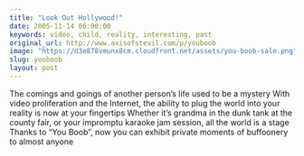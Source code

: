 ```yaml
---
title: "Look Out Hollywood!"
date: 2005-11-14 06:00:00
keywords: video, child, reality, interesting, past
original_url: http://www.axisofstevil.com/p/youboob
image: "https://d3e878vmunx8cm.cloudfront.net/assets/you-boob-sale.png"
slug: youboob
layout: post
---
```


The comings and goings of another person’s life used to be a mystery With video proliferation and the Internet, the ability to plug the world into your reality is now at your fingertips Whether it’s grandma in the dunk tank at the county fair, or your impromptu karaoke jam session, all the world is a stage Thanks to “You Boob”, now you can exhibit private moments of buffoonery to almost anyone

